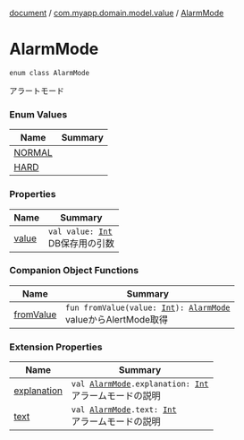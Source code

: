 [document](../../index.md) / [com.myapp.domain.model.value](../index.md) / [AlarmMode](./index.md)

# AlarmMode

`enum class AlarmMode`

アラートモード

### Enum Values

| Name | Summary |
|---|---|
| [NORMAL](-n-o-r-m-a-l.md) |  |
| [HARD](-h-a-r-d.md) |  |

### Properties

| Name | Summary |
|---|---|
| [value](value.md) | `val value: `[`Int`](https://kotlinlang.org/api/latest/jvm/stdlib/kotlin/-int/index.html)<br>DB保存用の引数 |

### Companion Object Functions

| Name | Summary |
|---|---|
| [fromValue](from-value.md) | `fun fromValue(value: `[`Int`](https://kotlinlang.org/api/latest/jvm/stdlib/kotlin/-int/index.html)`): `[`AlarmMode`](./index.md)<br>valueからAlertMode取得 |

### Extension Properties

| Name | Summary |
|---|---|
| [explanation](../../com.myapp.presentation.utils/explanation.md) | `val `[`AlarmMode`](./index.md)`.explanation: `[`Int`](https://kotlinlang.org/api/latest/jvm/stdlib/kotlin/-int/index.html)<br>アラームモードの説明 |
| [text](../../com.myapp.presentation.utils/text.md) | `val `[`AlarmMode`](./index.md)`.text: `[`Int`](https://kotlinlang.org/api/latest/jvm/stdlib/kotlin/-int/index.html)<br>アラームモードの説明 |
